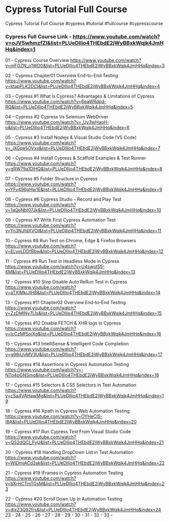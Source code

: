 # Cypress Tutorial Full Course 
Cypress Tutorial Full Course #cypress #tutorial #fullcourse #cypresscourse

### Cypress Full Course Link - https://www.youtube.com/watch?v=oJV5whmzfZI&list=PLUeDIlio4THEbdE2jWyBBxkWqjk4JmHHq&index=1

01 - Cypress Course Overview
     https://www.youtube.com/watch?v=mFGZN_o1WD0&list=PLUeDIlio4THEbdE2jWyBBxkWqjk4JmHHq&index=3

02 - Cypress Chapter01 Overview End-to-End Testing 
     https://www.youtube.com/watch?v=ktapPLK2DCI&list=PLUeDIlio4THEbdE2jWyBBxkWqjk4JmHHq&index=4
     
03 - Cypress #1 What is Cypress? Advantages & Limitations of Cypress 
     https://www.youtube.com/watch?v=6eaWRdpd-RQ&list=PLUeDIlio4THEbdE2jWyBBxkWqjk4JmHHq&index=5
     
04 - Cypress #2 Cypress Vs Selenium WebDriver
     https://www.youtube.com/watch?v=_Uy3wHaoH-o&list=PLUeDIlio4THEbdE2jWyBBxkWqjk4JmHHq&index=6
     
05 - Cypress #3 Install Nodejs & Visual Studio Code (VS Code)
     https://www.youtube.com/watch?v=_iXGqe5OVxs&list=PLUeDIlio4THEbdE2jWyBBxkWqjk4JmHHq&index=7
     
06 - Cypress #4 Install Cypress & Scaffold Examples & Test Runner
     https://www.youtube.com/watch?v=gRW79a1DlHQ&list=PLUeDIlio4THEbdE2jWyBBxkWqjk4JmHHq&index=8
     
07 - Cypress #5 Folder Structure in Cypress
     https://www.youtube.com/watch?v=YFv496gHw1E&list=PLUeDIlio4THEbdE2jWyBBxkWqjk4JmHHq&index=9
     
08 - Cypress #6 Cypress Studio - Record and Play Test
     https://www.youtube.com/watch?v=1aQeNbI07Jk&list=PLUeDIlio4THEbdE2jWyBBxkWqjk4JmHHq&index=10
     
09 - Cypress #7 Write First Cypress Automation Test 
     https://www.youtube.com/watch?v=Yn3NJfdXVOI&list=PLUeDIlio4THEbdE2jWyBBxkWqjk4JmHHq&index=11
     
10 - Cypress #8 Run Test on Chrome, Edge & Firefox Browsers 
     https://www.youtube.com/watch?v=ELyoLDDfBbw&list=PLUeDIlio4THEbdE2jWyBBxkWqjk4JmHHq&index=12
     
11 - Cypress #9 Run Test in Headless Mode in Cypress 
     https://www.youtube.com/watch?v=U4swot55-6M&list=PLUeDIlio4THEbdE2jWyBBxkWqjk4JmHHq&index=13
     
12 - Cypress #10 Stop Disable Auto ReRun Test in Cypress 
     https://www.youtube.com/watch?v=aTXlMkiJIH8&list=PLUeDIlio4THEbdE2jWyBBxkWqjk4JmHHq&index=14
     
13 - Cypress #11 Chapter02 Overview End-to-End Testing 
     https://www.youtube.com/watch?v=ZzDMINy7Lls&list=PLUeDIlio4THEbdE2jWyBBxkWqjk4JmHHq&index=15
     
14 - Cypress #12 Disable FETCH & XHR logs in Cypress 
     https://www.youtube.com/watch?v=IcCzMfSojXg&list=PLUeDIlio4THEbdE2jWyBBxkWqjk4JmHHq&index=16

15 - Cypress #13 IntelliSense & Intelligent Code Completion 
     https://www.youtube.com/watch?v=g98jIJvMV3U&list=PLUeDIlio4THEbdE2jWyBBxkWqjk4JmHHq&index=17
     
16 - Cypress #14 Assertions in Cypress Automation Testing 
     https://www.youtube.com/watch?v=-NTp4pGNSmg&list=PLUeDIlio4THEbdE2jWyBBxkWqjk4JmHHq&index=18
     
17 - Cypress #15 Selectors & CSS Selectors in Test Automation 
     https://www.youtube.com/watch?v=cSa4VAHawMg&list=PLUeDIlio4THEbdE2jWyBBxkWqjk4JmHHq&index=19
     
18 - Cypress #16 Xpath in Cypress Web Automation Testing 
     https://www.youtube.com/watch?v=OYHeClS-I8A&list=PLUeDIlio4THEbdE2jWyBBxkWqjk4JmHHq&index=20
     
19 - Cypress #17 Run Cypress Test From Visual Studio Code 
     https://www.youtube.com/watch?v=QS2dQCl_FyU&list=PLUeDIlio4THEbdE2jWyBBxkWqjk4JmHHq&index=21
     
20 - Cypress #18 Handling DropDown List in Test Automation 
     https://www.youtube.com/watch?v=WIDmjACd3sk&list=PLUeDIlio4THEbdE2jWyBBxkWqjk4JmHHq&index=22
     
21 - Cypress #19 IFrames in Cypress Automation Testing 
     https://www.youtube.com/watch?v=bXrHCTmTGsM&list=PLUeDIlio4THEbdE2jWyBBxkWqjk4JmHHq&index=23
     
22 - Cypress #20 Scroll Down Up in Automation Testing 
     https://www.youtube.com/watch?v=dixZ3Q92frs&list=PLUeDIlio4THEbdE2jWyBBxkWqjk4JmHHq&index=24
23 - 
24 - 
25 - 
26 - 
27 - 
28 - 
29 - 
30 - 
31 - 
32 - 
33 - 

